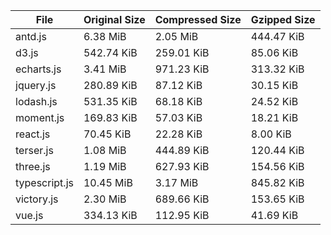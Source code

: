 | File | Original Size | Compressed Size | Gzipped Size |
| --- | --- | --- | --- |
| antd.js | 6.38 MiB | 2.05 MiB | 444.47 KiB |
| d3.js | 542.74 KiB | 259.01 KiB | 85.06 KiB |
| echarts.js | 3.41 MiB | 971.23 KiB | 313.32 KiB |
| jquery.js | 280.89 KiB | 87.12 KiB | 30.15 KiB |
| lodash.js | 531.35 KiB | 68.18 KiB | 24.52 KiB |
| moment.js | 169.83 KiB | 57.03 KiB | 18.21 KiB |
| react.js | 70.45 KiB | 22.28 KiB | 8.00 KiB |
| terser.js | 1.08 MiB | 444.89 KiB | 120.44 KiB |
| three.js | 1.19 MiB | 627.93 KiB | 154.56 KiB |
| typescript.js | 10.45 MiB | 3.17 MiB | 845.82 KiB |
| victory.js | 2.30 MiB | 689.66 KiB | 153.65 KiB |
| vue.js | 334.13 KiB | 112.95 KiB | 41.69 KiB |
